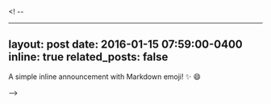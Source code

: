 <! --

---
layout: post
date: 2016-01-15 07:59:00-0400
inline: true
related_posts: false
---

A simple inline announcement with Markdown emoji! :sparkles: :smile:

 -->